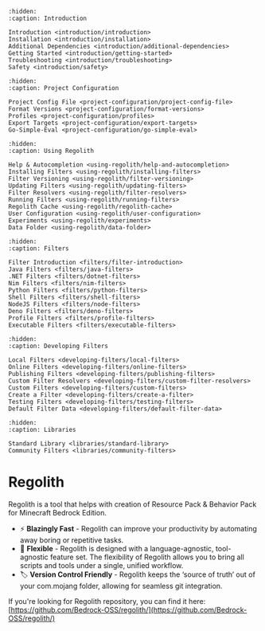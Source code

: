 ```{toctree}
:hidden:
:caption: Introduction

Introduction <introduction/introduction>
Installation <introduction/installation>
Additional Dependencies <introduction/additional-dependencies>
Getting Started <introduction/getting-started>
Troubleshooting <introduction/troubleshooting>
Safety <introduction/safety>
```

```{toctree}
:hidden:
:caption: Project Configuration

Project Config File <project-configuration/project-config-file>
Format Versions <project-configuration/format-versions>
Profiles <project-configuration/profiles>
Export Targets <project-configuration/export-targets>
Go-Simple-Eval <project-configuration/go-simple-eval>
```

```{toctree}
:hidden:
:caption: Using Regolith

Help & Autocompletion <using-regolith/help-and-autocompletion>
Installing Filters <using-regolith/installing-filters>
Filter Versioning <using-regolith/filter-versioning>
Updating Filters <using-regolith/updating-filters>
Filter Resolvers <using-regolith/filter-resolvers>
Running Filters <using-regolith/running-filters>
Regolith Cache <using-regolith/regolith-cache>
User Configuration <using-regolith/user-configuration>
Experiments <using-regolith/experiments>
Data Folder <using-regolith/data-folder>

```

```{toctree}
:hidden:
:caption: Filters

Filter Introduction <filters/filter-introduction>
Java Filters <filters/java-filters>
.NET Filters <filters/dotnet-filters>
Nim Filters <filters/nim-filters>
Python Filters <filters/python-filters>
Shell Filters <filters/shell-filters>
NodeJS Filters <filters/node-filters>
Deno Filters <filters/deno-filters>
Profile Filters <filters/profile-filters>
Executable Filters <filters/executable-filters>
```

```{toctree}
:hidden:
:caption: Developing Filters

Local Filters <developing-filters/local-filters>
Online Filters <developing-filters/online-filters>
Publishing Filters <developing-filters/publishing-filters>
Custom Filter Resolvers <developing-filters/custom-filter-resolvers>
Custom Filters <developing-filters/custom-filters>
Create a Filter <developing-filters/create-a-filter>
Testing Filters <developing-filters/testing-filters>
Default Filter Data <developing-filters/default-filter-data>
```

```{toctree}
:hidden:
:caption: Libraries

Standard Library <libraries/standard-library>
Community Filters <libraries/community-filters>
```

# Regolith
Regolith is a tool that helps with creation of Resource Pack & Behavior Pack for Minecraft Bedrock Edition.

- ⚡️ **Blazingly Fast** - Regolith can improve your productivity by automating away boring or repetitive tasks.
- 🧩 **Flexible** - Regolith is designed with a language-agnostic, tool-agnostic feature set. The flexibility of Regolith allows you to bring all scripts and tools under a single, unified workflow.
- 🏷️ **Version Control Friendly** - Regolith keeps the ‘source of truth’ out of your com.mojang folder, allowing for seamless git integration.


If you're looking for Regolith repository, you can find it here: [https://github.com/Bedrock-OSS/regolith/](https://github.com/Bedrock-OSS/regolith/)
